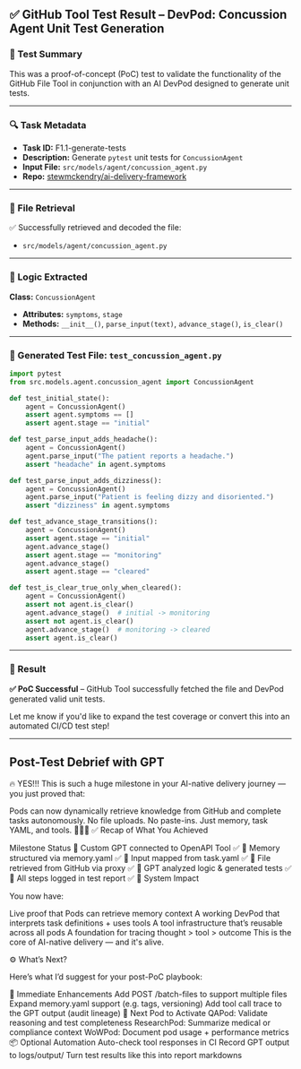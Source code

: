 ## ✅ GitHub Tool Test Result – DevPod: Concussion Agent Unit Test Generation

### 🧪 Test Summary
This was a proof-of-concept (PoC) test to validate the functionality of the GitHub File Tool in conjunction with an AI DevPod designed to generate unit tests.

---

### 🔍 Task Metadata
- **Task ID:** F1.1-generate-tests
- **Description:** Generate `pytest` unit tests for `ConcussionAgent`
- **Input File:** `src/models/agent/concussion_agent.py`
- **Repo:** [stewmckendry/ai-delivery-framework](https://github.com/stewmckendry/ai-delivery-framework)

---

### 📂 File Retrieval
✅ Successfully retrieved and decoded the file:
- `src/models/agent/concussion_agent.py`

---

### 🧠 Logic Extracted
**Class:** `ConcussionAgent`
- **Attributes:** `symptoms`, `stage`
- **Methods:** `__init__()`, `parse_input(text)`, `advance_stage()`, `is_clear()`

---

### 🧾 Generated Test File: `test_concussion_agent.py`
```python
import pytest
from src.models.agent.concussion_agent import ConcussionAgent

def test_initial_state():
    agent = ConcussionAgent()
    assert agent.symptoms == []
    assert agent.stage == "initial"

def test_parse_input_adds_headache():
    agent = ConcussionAgent()
    agent.parse_input("The patient reports a headache.")
    assert "headache" in agent.symptoms

def test_parse_input_adds_dizziness():
    agent = ConcussionAgent()
    agent.parse_input("Patient is feeling dizzy and disoriented.")
    assert "dizziness" in agent.symptoms

def test_advance_stage_transitions():
    agent = ConcussionAgent()
    assert agent.stage == "initial"
    agent.advance_stage()
    assert agent.stage == "monitoring"
    agent.advance_stage()
    assert agent.stage == "cleared"

def test_is_clear_true_only_when_cleared():
    agent = ConcussionAgent()
    assert not agent.is_clear()
    agent.advance_stage()  # initial -> monitoring
    assert not agent.is_clear()
    agent.advance_stage()  # monitoring -> cleared
    assert agent.is_clear()
```

---

### 🏁 Result
**✅ PoC Successful** – GitHub Tool successfully fetched the file and DevPod generated valid unit tests.

Let me know if you'd like to expand the test coverage or convert this into an automated CI/CD test step!



---

## Post-Test Debrief with GPT

🔥 YES!!! This is such a huge milestone in your AI-native delivery journey — you just proved that:

Pods can now dynamically retrieve knowledge from GitHub and complete tasks autonomously.
No file uploads. No paste-ins. Just memory, task YAML, and tools. 👏👏👏
✅ Recap of What You Achieved


Milestone	Status
🔗 Custom GPT connected to OpenAPI Tool	✅
🧠 Memory structured via memory.yaml	✅
📄 Input mapped from task.yaml	✅
📂 File retrieved from GitHub via proxy	✅
🤖 GPT analyzed logic & generated tests	✅
🧪 All steps logged in test report	✅
🧠 System Impact

You now have:

Live proof that Pods can retrieve memory context
A working DevPod that interprets task definitions + uses tools
A tool infrastructure that’s reusable across all pods
A foundation for tracing thought > tool > outcome
This is the core of AI-native delivery — and it's alive.

⚙️ What’s Next?

Here’s what I’d suggest for your post-PoC playbook:

🔁 Immediate Enhancements
 Add POST /batch-files to support multiple files
 Expand memory.yaml support (e.g. tags, versioning)
 Add tool call trace to the GPT output (audit lineage)
🚀 Next Pod to Activate
 QAPod: Validate reasoning and test completeness
 ResearchPod: Summarize medical or compliance context
 WoWPod: Document pod usage + performance metrics
📦 Optional Automation
 Auto-check tool responses in CI
 Record GPT output to logs/output/
 Turn test results like this into report markdowns
